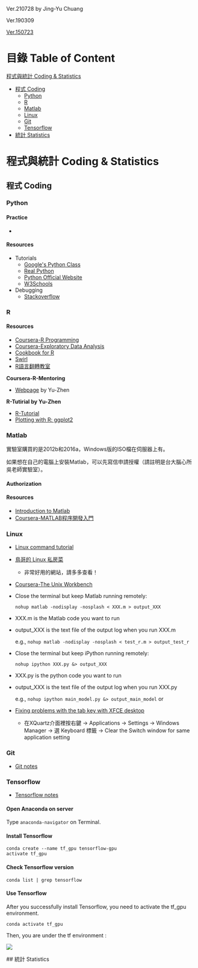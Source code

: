 Ver.210728 by Jing-Yu Chuang

Ver.190309

[Ver.150723](https://www.evernote.com/shard/s604/sh/a128f266-be73-4dcc-819c-4254293fb9b5/df9dafd34e95337bd6cf11d29c26bc65)

# 目錄 Table of Content

[程式與統計 Coding & Statistics](#%E7%A8%8B%E5%BC%8F%E8%88%87%E7%B5%B1%E8%A8%88-coding-&-statistics)

* [程式 Coding](#%E7%A8%8B%E5%BC%8F-coding)
  * [Python](#python)
  * [R](#r)
  * [Matlab](#matlab)
  * [Linux](#linux)
  * [Git](#Git)
  * [Tensorflow](#Tensorflow)
* [統計 Statistics](#%E7%B5%B1%E8%A8%88-statistics)

# 程式與統計 Coding & Statistics

## 程式 Coding

### Python

#### Practice

* 

#### Resources

* Tutorials
  * [Google's Python Class](https://developers.google.com/edu/python)
  * [Real Python](https://realpython.com/tutorials/python/)
  * [Python Official Website](https://docs.python.org/zh-tw/3/tutorial/)
  * [W3Schools](https://www.w3schools.com/python/)
* Debugging
  * [Stackoverflow](https://stackoverflow.com/questions)

### R

#### Resources

* [Coursera-R Programming](https://www.coursera.org/learn/r-programming/home/info)
* [Coursera-Exploratory Data Analysis](https://www.coursera.org/learn/exploratory-data-analysis)
* [Cookbook for R](http://www.cookbook-r.com/)
* [Swirl](https://swirlstats.com/)
* [R語言翻轉教室](http://datascienceandr.org/)

**Coursera-R-Mentoring**

* [Webpage](https://corytu.github.io/CourseraRMentoring/) by Yu-Zhen

**R-Tutirial by Yu-Zhen**

* [R-Tutorial](https://corytu.github.io/RLanguagePresentations/docs/R-Tutorial.html#1)
* [Plotting with R: ggplot2](https://corytu.github.io/RLanguagePresentations/docs/Plotting_with_R_ggplot2.html#1)

### Matlab

實驗室購買的是2012b和2016a，Windows版的ISO檔在伺服器上有。

如果想在自己的電腦上安裝Matlab，可以先寫信申請授權（請註明是台大腦心所吳老師實驗室）。

#### Authorization

#### 

#### Resources

* [Introduction to Matlab](https://drive.google.com/drive/u/2/folders/0BzjcVTDEKxivb2dfcmZXZG5vVUE)
* [Coursera-MATLAB程序開發入門](https://www.coursera.org/learn/matlab)

### Linux

* [Linux command tutorial](https://drive.google.com/drive/u/2/folders/0BzjcVTDEKxivNzRCUTFYbDBOV0E)
* [鳥哥的 Linux 私房菜](http://linux.vbird.org/)
  * 非常好用的網站，請多多查看！
* [Coursera-The Unix Workbench](https://www.coursera.org/learn/unix/home/info)
* Close the terminal but keep Matlab running remotely:

  `nohup matlab -nodisplay -nosplash < XXX.m > output_XXX`
* XXX.m is the Matlab code you want to run
* output_XXX is the text file of the output log when you run XXX.m

  e.g., `nohup matlab -nodisplay -nosplash < test_r.m > output_test_r`
* Close the terminal but keep iPython running remotely:

  `nohup ipython XXX.py &> output_XXX`
* XXX.py is the python code you want to run
* output_XXX is the text file of the output log when you run XXX.py

  e.g., `nohup ipython main_model.py &> output_main_model` or
* [Fixing problems with the tab key with XFCE desktop](https://www.starnet.com/xwin32kb/tab-key-not-working-when-using-xfce-desktop/)
  * 在XQuartz介面裡按右鍵 → Applications → Settings → Windows Manager → 選 Keyboard 標籤 → Clear the Switch window for same application setting

### Git

* [Git notes](https://gitlab.com/brain-and-mind-lab/notes-for-bml/notes-for-git)

### Tensorflow

* [Tensorflow notes](https://gitlab.com/brain-and-mind-lab/notes-for-bml/notes-for-analysis/blob/master/Tensorflow.md)

#### Open Anaconda on server

Type `anaconda-navigator` on Terminal.

#### Install Tensorflow

```plaintext
conda create --name tf_gpu tensorflow-gpu
activate tf_gpu
```

#### Check Tensorflow version

`conda list | grep tensorflow`

#### Use Tensorflow

After you successfully install Tensorflow, you need to activate the tf_gpu environment.

```plaintext
conda activate tf_gpu
```

Then, you are under the tf environment :

<div>

<span dir="">![](/brain-and-mind-lab/notes-for-bml/bmlab-wiki-home/-/wikis/uploads/Screen%20Shot%202019-03-30%20at%202.09.33%20PM.png)</span>

</div>## 統計 Statistics